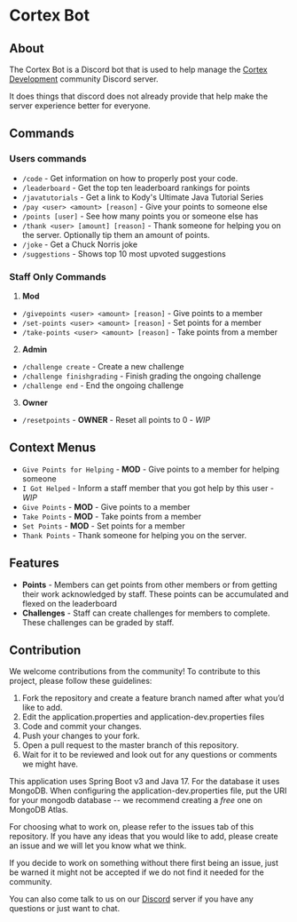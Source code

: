 # Cortex Bot

## About

The Cortex Bot is a Discord bot that is used to help manage the [Cortex Development](https://discord.gg/cortexdev) community Discord server.

It does things that discord does not already provide that help make the server experience better for everyone.

## Commands

### Users commands
- `/code` - Get information on how to properly post your code.
- `/leaderboard` - Get the top ten leaderboard rankings for points
- `/javatutorials` - Get a link to Kody's Ultimate Java Tutorial Series
- `/pay <user> <amount> [reason]` - Give your points to someone else
- `/points [user]` - See how many points you or someone else has
- `/thank <user> [amount] [reason]` - Thank someone for helping you on the server. Optionally tip them an amount of points.
- `/joke` - Get a Chuck Norris joke
- `/suggestions` - Shows top 10 most upvoted suggestions

### Staff Only Commands
1. **Mod**
- `/givepoints <user> <amount> [reason]` - Give points to a member
- `/set-points <user> <amount> [reason]` - Set points for a member
- `/take-points <user> <amount> [reason]` - Take points from a member
2. **Admin**
- `/challenge create` - Create a new challenge
- `/challenge finishgrading` - Finish grading the ongoing challenge
- `/challenge end` - End the ongoing challenge
3. **Owner**
- `/resetpoints` - **OWNER** - Reset all points to 0 - *WIP*


## Context Menus
- `Give Points for Helping` - **MOD** - Give points to a member for helping someone
- `I Got Helped` - Inform a staff member that you got help by this user - *WIP*
- `Give Points` - **MOD** - Give points to a member
- `Take Points` - **MOD** - Take points from a member
- `Set Points` - **MOD** - Set points for a member
- `Thank Points` - Thank someone for helping you on the server.

## Features
- **Points** - Members can get points from other members or from getting their work acknowledged by staff. These points can be accumulated and 
flexed on the leaderboard
- **Challenges** - Staff can create challenges for members to complete. These challenges can be graded by staff.

## Contribution
We welcome contributions from the community! To contribute to this project, please follow these guidelines:

1. Fork the repository and create a feature branch named after what you’d like to add.
2. Edit the application.properties and application-dev.properties files
3. Code and commit your changes.
4. Push your changes to your fork.
5. Open a pull request to the master branch of this repository.
6. Wait for it to be reviewed and look out for any questions or comments we might have.

This application uses Spring Boot v3 and Java 17. For the database it uses MongoDB. When configuring the application-dev.properties file, put the URI for your mongodb database -- we recommend creating a *free* one on MongoDB Atlas.

For choosing what to work on, please refer to the issues tab of this repository. 
If you have any ideas that you would like to add, please create an issue and we will let you know what we think.

If you decide to work on something without there first being an issue, just be warned it might not be accepted if we do not find it needed for the community.

You can also come talk to us on our [Discord](https://discord.gg/cortexdev) server if you have any questions or just want to chat.